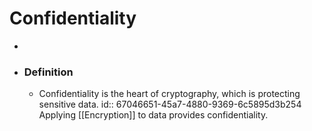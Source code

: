 # Confidentiality
-
- ### Definition
	- Confidentiality is the heart of cryptography, which is protecting sensitive data.
	  id:: 67046651-45a7-4880-9369-6c5895d3b254
	  Applying [[Encryption]] to data provides confidentiality.